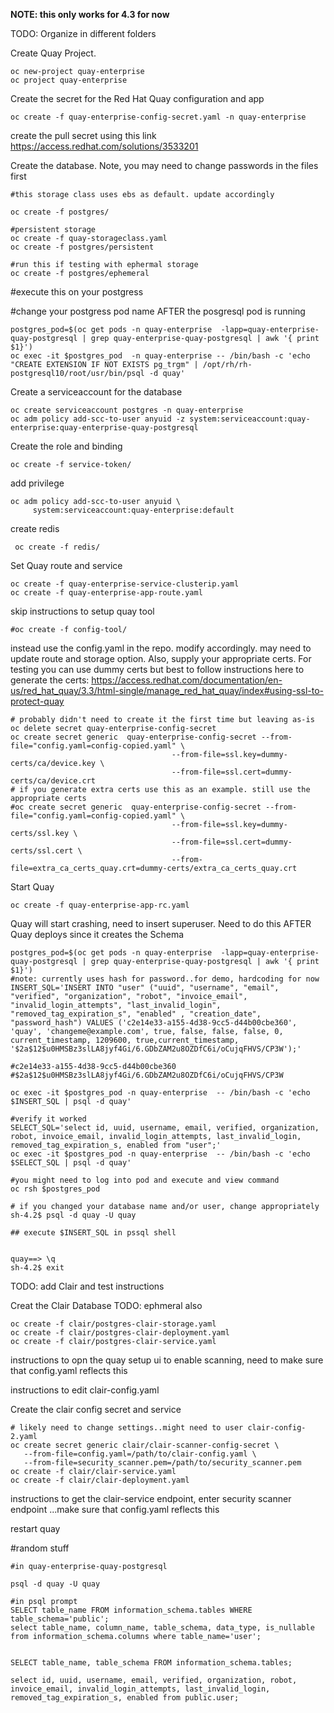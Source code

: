 **NOTE: this only works for 4.3 for now**

TODO: Organize in different folders

Create Quay Project.
```
oc new-project quay-enterprise
oc project quay-enterprise
```

Create the secret for the Red Hat Quay configuration and app
```
oc create -f quay-enterprise-config-secret.yaml -n quay-enterprise
```

create the pull secret using this link https://access.redhat.com/solutions/3533201


Create the database. Note, you may need to change passwords in the files first

```
#this storage class uses ebs as default. update accordingly

oc create -f postgres/ 

#persistent storage
oc create -f quay-storageclass.yaml
oc create -f postgres/persistent

#run this if testing with ephermal storage
oc create -f postgres/ephemeral
```

#execute this on your postgress

#change your postgress pod name AFTER the posgresql pod is running
```
postgres_pod=$(oc get pods -n quay-enterprise  -lapp=quay-enterprise-quay-postgresql | grep quay-enterprise-quay-postgresql | awk '{ print $1}')
oc exec -it $postgres_pod  -n quay-enterprise -- /bin/bash -c 'echo "CREATE EXTENSION IF NOT EXISTS pg_trgm" | /opt/rh/rh-postgresql10/root/usr/bin/psql -d quay'
```

Create a serviceaccount for the database
```
oc create serviceaccount postgres -n quay-enterprise
oc adm policy add-scc-to-user anyuid -z system:serviceaccount:quay-enterprise:quay-enterprise-quay-postgresql
```

Create the role and binding
```
oc create -f service-token/
```

add privilege
```
oc adm policy add-scc-to-user anyuid \
     system:serviceaccount:quay-enterprise:default
```

create redis
```
 oc create -f redis/
```

Set Quay route and service
```
oc create -f quay-enterprise-service-clusterip.yaml
oc create -f quay-enterprise-app-route.yaml
```
 skip instructions to setup quay tool
 ```
#oc create -f config-tool/
```

instead use the config.yaml in the repo. modify accordingly. may need to update route and storage option.
Also, supply your appropriate certs. For testing you can use dummy certs but best to follow instructions here to generate the certs:
https://access.redhat.com/documentation/en-us/red_hat_quay/3.3/html-single/manage_red_hat_quay/index#using-ssl-to-protect-quay
```
# probably didn't need to create it the first time but leaving as-is
oc delete secret quay-enterprise-config-secret
oc create secret generic  quay-enterprise-config-secret --from-file="config.yaml=config-copied.yaml" \
                                    --from-file=ssl.key=dummy-certs/ca/device.key \
                                    --from-file=ssl.cert=dummy-certs/ca/device.crt
# if you generate extra certs use this as an example. still use the appropriate certs
#oc create secret generic  quay-enterprise-config-secret --from-file="config.yaml=config-copied.yaml" \
                                    --from-file=ssl.key=dummy-certs/ssl.key \
                                    --from-file=ssl.cert=dummy-certs/ssl.cert \
                                    --from-file=extra_ca_certs_quay.crt=dummy-certs/extra_ca_certs_quay.crt
```



Start Quay
 ```
oc create -f quay-enterprise-app-rc.yaml
```


Quay will start crashing, need to insert superuser. Need to do this AFTER Quay deploys since it creates the Schema
```
postgres_pod=$(oc get pods -n quay-enterprise  -lapp=quay-enterprise-quay-postgresql | grep quay-enterprise-quay-postgresql | awk '{ print $1}')
#note: currently uses hash for password..for demo, hardcoding for now
INSERT_SQL='INSERT INTO "user" ("uuid", "username", "email", "verified", "organization", "robot", "invoice_email", "invalid_login_attempts", "last_invalid_login", "removed_tag_expiration_s", "enabled" , "creation_date", "password_hash") VALUES ('c2e14e33-a155-4d38-9cc5-d44b00cbe360', 'quay', 'changeme@example.com', true, false, false, false, 0, current_timestamp, 1209600, true,current_timestamp, '$2a$12$u0HMSBz3slLA8jyf4Gi/6.GDbZAM2u8OZDfC6i/oCujqFHVS/CP3W');'

#c2e14e33-a155-4d38-9cc5-d44b00cbe360
#$2a$12$u0HMSBz3slLA8jyf4Gi/6.GDbZAM2u8OZDfC6i/oCujqFHVS/CP3W

oc exec -it $postgres_pod -n quay-enterprise  -- /bin/bash -c 'echo $INSERT_SQL | psql -d quay'

#verify it worked 
SELECT_SQL='select id, uuid, username, email, verified, organization, robot, invoice_email, invalid_login_attempts, last_invalid_login, removed_tag_expiration_s, enabled from "user";'
oc exec -it $postgres_pod -n quay-enterprise  -- /bin/bash -c 'echo $SELECT_SQL | psql -d quay'

#you might need to log into pod and execute and view command
oc rsh $postgres_pod

# if you changed your database name and/or user, change appropriately
sh-4.2$ psql -d quay -U quay

## execute $INSERT_SQL in pssql shell


quay==> \q
sh-4.2$ exit
```



TODO: add Clair and test instructions

Creat the Clair Database TODO: ephmeral also
```
oc create -f clair/postgres-clair-storage.yaml
oc create -f clair/postgres-clair-deployment.yaml
oc create -f clair/postgres-clair-service.yaml
```

instructions to opn the quay setup ui to enable scanning, need to make sure that config.yaml reflects this

instructions to edit clair-config.yaml


Create the clair config secret and service

```
# likely need to change settings..might need to user clair-config-2.yaml
oc create secret generic clair/clair-scanner-config-secret \
   --from-file=config.yaml=/path/to/clair-config.yaml \
   --from-file=security_scanner.pem=/path/to/security_scanner.pem
oc create -f clair/clair-service.yaml
oc create -f clair/clair-deployment.yaml
```

instructions to get the clair-service endpoint, enter security scanner endpoint ...make sure that config.yaml reflects this

restart quay


#random stuff

```
#in quay-enterprise-quay-postgresql

psql -d quay -U quay

#in psql prompt
SELECT table_name FROM information_schema.tables WHERE table_schema='public';
select table_name, column_name, table_schema, data_type, is_nullable from information_schema.columns where table_name='user';


SELECT table_name, table_schema FROM information_schema.tables; 

select id, uuid, username, email, verified, organization, robot, invoice_email, invalid_login_attempts, last_invalid_login, removed_tag_expiration_s, enabled from public.user;

```

